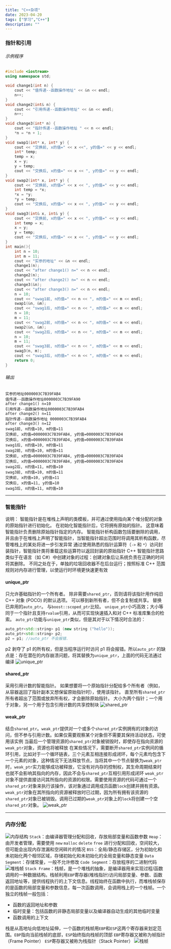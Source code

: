 ```yaml
---
title: "C++杂项"
date: 2023-04-20
tags: ["学习","C++"]
description: ""
---
```


### 指针和引用
###### 示例程序
```C++
#include <iostream>
using namespace std;

void change1(int n) {
    cout << "值传递--函数操作地址" << &n << endl;
    n++;
}
void change2(int& n) {
    cout << "引用传递--函数操作地址" << &n << endl;
    n++;
}
void change3(int* n) {
    cout << "指针传递--函数操作地址 " << n << endl;
    *n = *n + 1;
}
void swap1(int* x, int* y) {
    cout << "交换前, x的值=" << x <<", y的值=" << y << endl;
    int* temp;
    temp = x;
    x = y;
    y = temp;
    cout << "交换后, x的值=" << x << ", y的值=" << y << endl;
}
void swap2(int* x, int* y) {
    cout << "交换前, x的值=" << x << ", y的值=" << y << endl;
    int temp = *x;
    *x = *y;
    *y = temp;
    cout << "交换后, x的值=" << x << ", y的值=" << y << endl;
}
void swag3(int& x, int& y) {
    cout << "交换前, x的值=" << x << ", y的值=" << y << endl;
    int temp = x;
    x = y;
    y = temp;
    cout << "交换后, x的值=" << x << ", y的值=" << y << endl;
}
int main(){
    int n = 10;
    int m = 11;
    cout << "实参的地址" << &n << endl;
    change1(n);
    cout << "after change1() n=" << n << endl;
    change2(n);
    cout << "after change2() n=" << n << endl;
    change3(&n);
    cout << "after change3() n=" << n << endl;
    n = 10;
    cout << "swag1前, n的值=" << n << ", m的值=" << m << endl;
    swap1(&n, &m);
    cout << "swag1后, n的值=" << n << ", m的值=" << m << endl;
    n = 10;
    m = 11;
    cout << "swag2前, n的值=" << n << ", m的值=" << m << endl;
    swap2(&n, &m);
    cout << "swag2后, n的值=" << n << ", m的值=" << m << endl;
    n = 10;
    m = 11;
    cout << "swag3前, n的值=" << n << ", m的值=" << m << endl;
    swag3(n, m);
    cout << "swag3后, n的值=" << n << ", m的值=" << m << endl;
    return 0;
}
```
###### 输出
```
实参的地址0000003C7B39FAB4
值传递--函数操作地址0000003C7B39FA90
after change1() n=10
引用传递--函数操作地址0000003C7B39FAB4
after change2() n=11
指针传递--函数操作地址 0000003C7B39FAB4
after change3() n=12
swag1前, n的值=10, m的值=11
交换前, x的值=0000003C7B39FAB4, y的值=0000003C7B39FAD4
交换后, x的值=0000003C7B39FAD4, y的值=0000003C7B39FAB4
swag1后, n的值=10, m的值=11
swag2前, n的值=10, m的值=11
交换前, x的值=0000003C7B39FAB4, y的值=0000003C7B39FAD4
交换后, x的值=0000003C7B39FAB4, y的值=0000003C7B39FAD4
swag2后, n的值=11, m的值=10
swag3前, n的值=10, m的值=11
交换前, x的值=10, y的值=11
交换后, x的值=11, y的值=10
swag3后, n的值=11, m的值=10
```
***
### 智能指针
说明：
智能指针是在堆栈上声明的类模板，并可通过使用指向某个堆分配的对象的原始指针进行初始化。 在初始化智能指针后，它将拥有原始的指针。 这意味着智能指针负责删除原始指针指定的内存。 智能指针析构函数包括要删除的调用，并且由于在堆栈上声明了智能指针，当智能指针超出范围时将调用其析构函数，尽管堆栈上的某处将进一步引发异常
通过使用熟悉的指针运算符（`->` 和 `*`）访问封装指针，智能指针类将重载这些运算符以返回封装的原始指针
C++ 智能指针思路类似于在语言（如 C#）中创建对象的过程：创建对象后让系统负责在正确的时间将其删除。 不同之处在于，单独的垃圾回收器不在后台运行；按照标准 C++ 范围规则对内存进行管理，以使运行时环境更快速更有效
#### unique_ptr
只允许基础指针的一个所有者。 除非需要`shared_ptr`，否则请将该指针用作纯旧 C++ 对象 (POCO) 的默认选项。 可以移到新所有者，但不会复制或共享。 替换已弃用的`auto_ptr`。 与`boost::scoped_ptr`比较。 `unique_ptr`小巧高效；大小等同于一个指针且支持`rvalue`引用，从而可实现快速插入和对 C++ 标准库集合的检索。 
`auto_ptr`功能与`unique_ptr`类似，但是其对于以下情况时合法的：
```C++
auto_ptr<std::string> p1 (new string ("hello"));
auto_ptr<std::string> p2;
p2 = p1; //auto_ptr 不会报错.
```
p2 剥夺了 p1 的所有权，但是当程序运行时访问 p1 将会报错。所以`auto_ptr`
的缺点是：存在潜在的内存崩溃问题，将其替换为`unique_ptr`，上面的代码无法通过编译
![unique_ptr](https://gitlab.com/DJVQ/image/-/raw/master/blog/unique_ptr.png)
#### shared_ptr
采用引用计数的智能指针。 如果想要将一个原始指针分配给多个所有者（例如，从容器返回了指针副本又想保留原始指针时），使用该指针。 直至所有`shared_ptr`所有者超出了范围或放弃所有权，才会删除原始指针。 大小为两个指针；一个用于对象，另一个用于包含引用计数的共享控制块
![shared_ptr](https://gitlab.com/DJVQ/image/-/raw/master/blog/shared_ptr.png)
#### weak_ptr
结合`shared_ptr`。`weak_ptr`提供对一个或多个`shared_ptr`实例拥有的对象的访问，但不参与引用计数。如果仅需要观察某个对象但不需要其保持活动状态，可使用该实例
当最后一个管理资源的`shared_ptr`对象被销毁时，即使存在指向资源的`weak_ptr`对象，资源也将被释放
在某些情况下，需要断开`shared_ptr`实例间的循环引用，比如对于一个循环链表，三个元素互相连接形成闭环，每个元素均包含下一个元素的对象，这种情况下无法释放节点，当将其中一个节点替换为`weak_ptr`时，`weak_ptr`实力能够成功被释放，它没有对内存的控制权，其生命周期结束时也就不会影响其指向的内存，因此不会与`shared_ptr`互相引用形成闭环
`weak_ptr`对象不提供直接访问其所指向的资源的权限。需要使用资源的代码可通过一个`shared_ptr`对象来执行该操作，该对象通过调用成员函数`lock`创建并拥有资源。 `weak_ptr`对象在其所指向的资源被释放时已过期，因为所有拥有该资源的`shared_ptr`对象已被销毁。调用已过期的`weak_ptr`对象上的`lock`将创建一个空`shared_ptr`对象。
![weak_ptr](https://gitlab.com/DJVQ/image/-/raw/master/blog/weak_ptr.png)
***
### 内存分配
![内存结构](https://gitlab.com/DJVQ/image/-/raw/master/blog/C%2B%2B%E5%86%85%E5%AD%98%E7%BB%93%E6%9E%84.png)
`Stack`：由编译器管理分配和回收，存放局部变量和函数参数
`Heap`：由开发者管理，需要使用 `new` `malloc` `delete` `free` 进⾏分配和回收，空间较⼤，但可能会出现内存泄漏和空闲碎⽚的情况
`BSS`：全局/静态存储区，分为初始化和未初始化两个相邻区域，存储初始化和未初始化的全局变量和静态变量
`Data Segment`：存储常量，⼀般不允许修改
`Code Segment`：存放程序的二进制代码
![堆栈帧](https://gitlab.com/DJVQ/image/-/raw/master/blog/C++%E6%A0%88%E5%B8%A7%E7%AE%80%E7%95%A5.png)
`Stack Frame`：栈帧，是一个堆栈的抽象，是编译器用来实现过程/函数调用的一种数据结构。栈帧利用`EBP`寄存器(堆栈指针)访问局部变量、参数、函数返回地址等，提供线程执行的上下文信息。线程始终在函数中执行，而堆栈帧保存的是函数的局部变量和参数信息，每一次函数调用，会调用栈上的一个栈帧。一个独立的栈帧一般包括：

- 函数的返回地址和参数
- 临时变量：包括函数的非静态局部变量以及编译器自动生成的其他临时变量
- 函数调用的上下文

栈是从高地址向低地址延伸，一个函数的栈帧用`EBP`和`ESP`这两个寄存器来划定范围。`EBP`指向当前栈帧的底部，`ESP`始终指向栈帧的顶部
`EBP`寄存器又被称为帧指针（Frame Pointer）
`ESP`寄存器又被称为栈指针（Stack Pointer）
![栈帧](https://gitlab.com/DJVQ/image/-/raw/master/blog/C++%E6%A0%88%E5%B8%A7.png)
